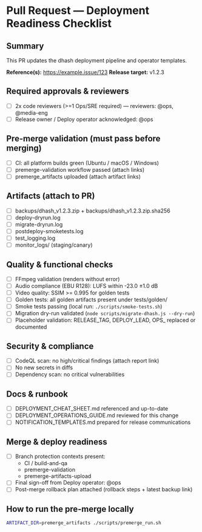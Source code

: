 # Pull Request — Deployment Readiness Checklist

## Summary
This PR updates the dhash deployment pipeline and operator templates.

**Reference(s):** https://example.issue/123
**Release target:** v1.2.3

## Required approvals & reviewers
- [ ] 2x code reviewers (>=1 Ops/SRE required) — reviewers: @ops, @media-eng
- [ ] Release owner / Deploy operator acknowledged: @ops

## Pre-merge validation (must pass before merging)
- [ ] CI: all platform builds green (Ubuntu / macOS / Windows)
- [ ] premerge-validation workflow passed (attach links)
- [ ] premerge_artifacts uploaded (attach artifact links)

## Artifacts (attach to PR)
- [ ] backups/dhash_v1.2.3.zip + backups/dhash_v1.2.3.zip.sha256
- [ ] deploy-dryrun.log
- [ ] migrate-dryrun.log
- [ ] postdeploy-smoketests.log
- [ ] test_logging.log
- [ ] monitor_logs/ (staging/canary)

## Quality & functional checks
- [ ] FFmpeg validation (renders without error)
- [ ] Audio compliance (EBU R128): LUFS within -23.0 ±1.0 dB
- [ ] Video quality: SSIM >= 0.995 for golden tests
- [ ] Golden tests: all golden artifacts present under tests/golden/
- [ ] Smoke tests passing (local run: `./scripts/smoke-tests.sh`)
- [ ] Migration dry-run validated (`node scripts/migrate-dhash.js --dry-run`)
- [ ] Placeholder validation: RELEASE_TAG, DEPLOY_LEAD, OPS_ replaced or documented

## Security & compliance
- [ ] CodeQL scan: no high/critical findings (attach report link)
- [ ] No new secrets in diffs
- [ ] Dependency scan: no critical vulnerabilities

## Docs & runbook
- [ ] DEPLOYMENT_CHEAT_SHEET.md referenced and up-to-date
- [ ] DEPLOYMENT_OPERATIONS_GUIDE.md reviewed for this change
- [ ] NOTIFICATION_TEMPLATES.md prepared for release communications

## Merge & deploy readiness
- [ ] Branch protection contexts present:
  - CI / build-and-qa
  - premerge-validation
  - premerge-artifacts-upload
- [ ] Final sign-off from Deploy operator: @ops
- [ ] Post-merge rollback plan attached (rollback steps + latest backup link)

## How to run the pre-merge locally
```bash
ARTIFACT_DIR=premerge_artifacts ./scripts/premerge_run.sh
```